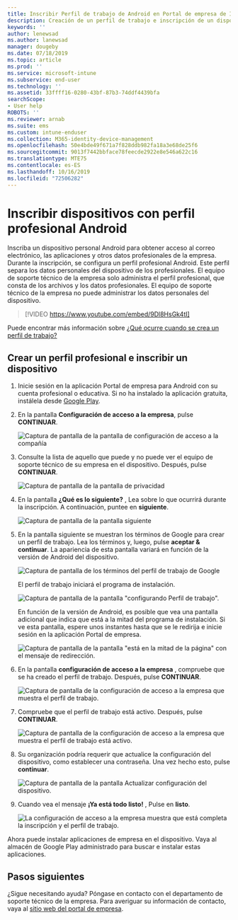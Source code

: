 ```yaml
---
title: Inscribir Perfil de trabajo de Android en Portal de empresa de Intune | Microsoft Docs
description: Creación de un perfil de trabajo e inscripción de un dispositivo en Portal de empresa de Intune.
keywords: ''
author: lenewsad
ms.author: lanewsad
manager: dougeby
ms.date: 07/18/2019
ms.topic: article
ms.prod: ''
ms.service: microsoft-intune
ms.subservice: end-user
ms.technology: ''
ms.assetid: 33ffff16-0280-43bf-87b3-74ddf4439bfa
searchScope:
- User help
ROBOTS: ''
ms.reviewer: arnab
ms.suite: ems
ms.custom: intune-enduser
ms.collection: M365-identity-device-management
ms.openlocfilehash: 50e4bde49f671a7f828ddb982fa18a3e68de25f6
ms.sourcegitcommit: 9013f7442bbface78feecde2922e8e546a622c16
ms.translationtype: MTE75
ms.contentlocale: es-ES
ms.lasthandoff: 10/16/2019
ms.locfileid: "72506282"
---
```

# <a name="enroll-device-with-android-work-profile"></a>Inscribir dispositivos con perfil profesional Android

Inscriba un dispositivo personal Android para obtener acceso al correo electrónico, las aplicaciones y otros datos profesionales de la empresa. Durante la inscripción, se configura un perfil profesional Android. Este perfil separa los datos personales del dispositivo de los profesionales. El equipo de soporte técnico de la empresa solo administra el perfil profesional, que consta de los archivos y los datos profesionales. El equipo de soporte técnico de la empresa no puede administrar los datos personales del dispositivo.
</br>
> [!VIDEO https://www.youtube.com/embed/9Dl8HsGk4tI]

Puede encontrar más información sobre [¿Qué ocurre cuando se crea un perfil de trabajo?](what-happens-when-you-create-a-work-profile-android.md)

## <a name="create-work-profile-and-enroll-device"></a>Crear un perfil profesional e inscribir un dispositivo

1. Inicie sesión en la aplicación Portal de empresa para Android con su cuenta profesional o educativa. Si no ha instalado la aplicación gratuita, instálela desde [Google Play](https://play.google.com/store/apps/details?id=com.microsoft.windowsintune.companyportal).  

2. En la pantalla **Configuración de acceso a la empresa**, pulse **CONTINUAR**.  

    ![Captura de pantalla de la pantalla de configuración de acceso a la compañía](./media/android-wp-02-1908.png)  

3. Consulte la lista de aquello que puede y no puede ver el equipo de soporte técnico de su empresa en el dispositivo. Después, pulse **CONTINUAR**.   

    ![Captura de pantalla de la pantalla de privacidad](./media/android-wp-03-1908.png)  

4. En la pantalla **¿Qué es lo siguiente?** , Lea sobre lo que ocurrirá durante la inscripción. A continuación, puntee en **siguiente**.  

    ![Captura de pantalla de la pantalla siguiente](./media/android-wp-04-1908.png)

5. En la pantalla siguiente se muestran los términos de Google para crear un perfil de trabajo. Lea los términos y, luego, pulse **aceptar &AMP; continuar**. La apariencia de esta pantalla variará en función de la versión de Android del dispositivo. 

    ![Captura de pantalla de los términos del perfil de trabajo de Google](./media/android-wp-05-1908.png)  

    El perfil de trabajo iniciará el programa de instalación. 

     ![Captura de pantalla de la pantalla "configurando Perfil de trabajo".](./media/android-wp-05a-1908.png) 

     En función de la versión de Android, es posible que vea una pantalla adicional que indica que está a la mitad del programa de instalación. Si ve esta pantalla, espere unos instantes hasta que se le redirija e inicie sesión en la aplicación Portal de empresa.  

     ![Captura de pantalla de la pantalla "está en la mitad de la página" con el mensaje de redirección.](./media/android-wp-05b-1908.png) 

6. En la pantalla **configuración de acceso a la empresa** , compruebe que se ha creado el perfil de trabajo. Después, pulse **CONTINUAR**.  

    ![Captura de pantalla de la configuración de acceso a la empresa que muestra el perfil de trabajo.](./media/android-wp-06-1908.png)  

7. Compruebe que el perfil de trabajo está activo. Después, pulse **CONTINUAR**. 

    ![Captura de pantalla de la configuración de acceso a la empresa que muestra el perfil de trabajo está activo.](./media/android-wp-07-1908.png)  

8. Su organización podría requerir que actualice la configuración del dispositivo, como establecer una contraseña. Una vez hecho esto, pulse **continuar**.  

    ![Captura de pantalla de la pantalla Actualizar configuración del dispositivo.](./media/android-wp-08-1908.png) 

9. Cuando vea el mensaje **¡Ya está todo listo!** , Pulse en **listo**.  

    ![La configuración de acceso a la empresa muestra que está completa la inscripción y el perfil de trabajo.](./media/android-wp-09-1908.png)  


Ahora puede instalar aplicaciones de empresa en el dispositivo. Vaya al almacén de Google Play administrado para buscar e instalar estas aplicaciones. 

## <a name="next-steps"></a>Pasos siguientes  

¿Sigue necesitando ayuda? Póngase en contacto con el departamento de soporte técnico de la empresa. Para averiguar su información de contacto, vaya al [sitio web del portal de empresa](https://go.microsoft.com/fwlink/?linkid=2010980).
